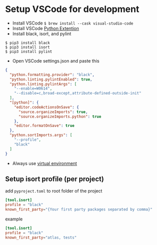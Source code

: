 # Setup VSCode for development

- Install VSCode `$ brew install --cask visual-studio-code`
- Install VSCode [Python Extention](https://marketplace.visualstudio.com/items?itemName=ms-python.python)
- Install black, isort, and pylint
```shell
$ pip3 install black
$ pip3 install isort
$ pip3 install pylint
```
- Open VSCode settings.json and paste this
```json
{
  "python.formatting.provider": "black",
  "python.linting.pylintEnabled": true,
  "python.linting.pylintArgs": [
    "--enable=W0614",
    "--disable=c,broad-except,attribute-defined-outside-init"
  ],
  "[python]": {
    "editor.codeActionsOnSave": {
      "source.organizeImports": true,
      "source.organizeImports.python": true
    },
    "editor.formatOnSave": true
  },
  "python.sortImports.args": [
    "--profile",
    "black"
  ]
}
```
- Always use [virtual environment](https://docs.python.org/3/library/venv.html)

## Setup isort profile (per project) 
add `pyproject.toml` to root folder of the project 
```toml
[tool.isort]
profile = "black"
known_first_party="{Your first party packages separated by comma}"
```

example
```toml
[tool.isort]
profile = "black"
known_first_party="atlas, tests"
```
